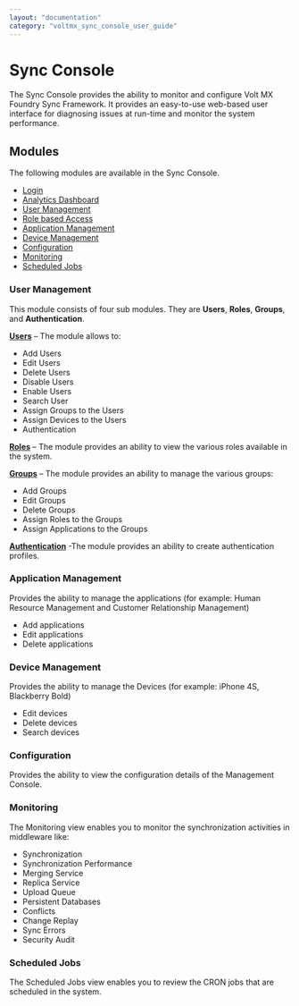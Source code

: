 ```yaml
---
layout: "documentation"
category: "voltmx_sync_console_user_guide"
---
```

                           


Sync Console
============

The Sync Console provides the ability to monitor and configure Volt MX Foundry Sync Framework. It provides an easy-to-use web-based user interface for diagnosing issues at run-time and monitor the system performance.

Modules
-------

The following modules are available in the Sync Console.

*   [Login](Login.html)
*   [Analytics Dashboard](Analytics_Dashboard.html)
*   [User Management](User_Management.html#user)
*   [Role based Access](Login.html#role-based-access)
*   [Application Management](#application-management)
*   [Device Management](Devices.html#Device)
*   [Configuration](Config.html#Configuration)
*   [Monitoring](#monitoring)
*   [Scheduled Jobs](#scheduled-jobs)

### User Management

This module consists of four sub modules. They are **Users**, **Roles**, **Groups**, and **Authentication**.

**[Users](User_Management.html#user)** – The module allows to:

*   Add Users
*   Edit Users
*   Delete Users
*   Disable Users
*   Enable Users
*   Search User
*   Assign Groups to the Users
*   Assign Devices to the Users
*   Authentication

**[Roles](User_Management.html#role)** – The module provides an ability to view the various roles available in the system.

**[Groups](User_Management.html#group)** – The module provides an ability to manage the various groups:

*   Add Groups
*   Edit Groups
*   Delete Groups
*   Assign Roles to the Groups
*   Assign Applications to the Groups

**[Authentication](User_Management.html#authentication)** -The module provides an ability to create authentication profiles.

### Application Management

Provides the ability to manage the applications (for example: Human Resource Management and Customer Relationship Management)

*   Add applications
*   Edit applications
*   Delete applications

### Device Management

Provides the ability to manage the Devices (for example: iPhone 4S, Blackberry Bold)

*   Edit devices
*   Delete devices
*   Search devices

### Configuration

Provides the ability to view the configuration details of the Management Console.

### Monitoring

The Monitoring view enables you to monitor the synchronization activities in middleware like:

*   Synchronization
*   Synchronization Performance
*   Merging Service
*   Replica Service
*   Upload Queue
*   Persistent Databases
*   Conflicts
*   Change Replay
*   Sync Errors
*   Security Audit

### Scheduled Jobs

The Scheduled Jobs view enables you to review the CRON jobs that are scheduled in the system.

